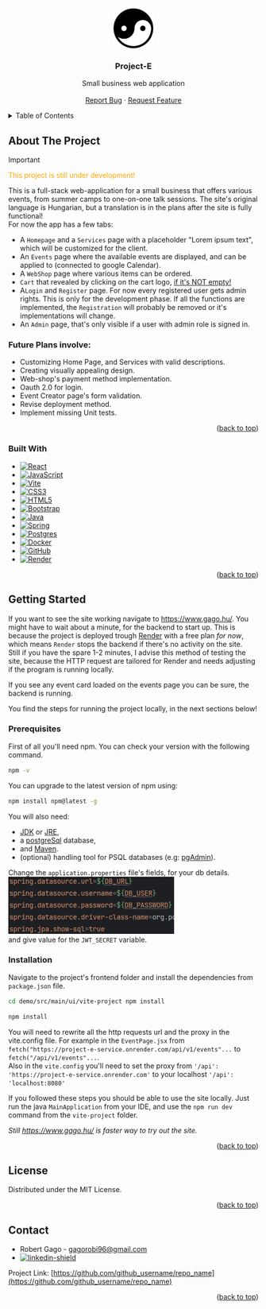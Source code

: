 <a name="readme-top"></a>




<!-- PROJECT SHIELDS -->
<!--
*** I'm using markdown "reference style" links for readability.
*** Reference links are enclosed in brackets [ ] instead of parentheses ( ).
*** See the bottom of this document for the declaration of the reference variables
*** for contributors-url, forks-url, etc. This is an optional, concise syntax you may use.
*** https://www.markdownguide.org/basic-syntax/#reference-style-links
-->

<!-- PROJECT LOGO -->
<br />
<div align="center">
  <a href="https://github.com/github_username/repo_name">
    <img src="./demo/src/main/ui/vite-project/src/assets/yin-yang.svg" alt="Logo" width="80" height="80">
  </a>

<h3 align="center">Project-E</h3>

  <p align="center">
    Small business web application
    <br />
    <br />
    <a href="https://github.com/GagoRobi/Project-E/issues">Report Bug</a>
    ·
    <a href="https://github.com/GagoRobi/Project-E/issues">Request Feature</a>
  </p>
</div>



<!-- TABLE OF CONTENTS -->
<details>
  <summary>Table of Contents</summary>
  <ol>
    <li>
      <a href="#about-the-project">About The Project</a>
      <ul>
        <li><a href="#built-with">Built With</a></li>
      </ul>
    </li>
    <li>
      <a href="#getting-started">Getting Started</a>
      <ul>
        <li><a href="#prerequisites">Prerequisites</a></li>
        <li><a href="#installation">Installation</a></li>
      </ul>
    </li>
    <li><a href="#usage">Usage</a></li>
    <li><a href="#license">License</a></li>
    <li><a href="#contact">Contact</a></li>
</ol>
</details>



<!-- ABOUT THE PROJECT -->
## About The Project

> [!IMPORTANT]  
> <span style="color:orange">This project is still under development! </span><br/> 

This is a full-stack web-application for a small business that offers various events, from summer camps to one-on-one talk sessions.
The site's original language is Hungarian, but a translation is in the plans after the site is fully functional! <br/>
For now the app has a few tabs:
* A `Homepage` and a `Services` page with a placeholder "Lorem ipsum text", which will be customized for the client.
* An `Events` page where the available events are displayed, and can be applied to (connected to google Calendar).
* A `WebShop` page where various items can be ordered.
* `Cart` that revealed by clicking on the cart logo, <u>if it's NOT empty!</u>
* A`Login` and `Register` page. For now every registered user gets admin rights. This is only for the development phase. If all the functions are implemented, the `Registration` will probably be removed or it's implementations will change.
* An `Admin` page, that's only visible if a user with admin role is signed in.

### Future Plans involve:

* Customizing Home Page, and Services with valid descriptions.
* Creating visually appealing design.
* Web-shop's payment method implementation.
* Oauth 2.0 for login.
* Event Creator page's form validation.
* Revise deployment method.
* Implement missing Unit tests.

<p align="right">(<a href="#readme-top">back to top</a>)</p>

### Built With

* [![React][React.js]][React-url]
* [![JavaScript](https://img.shields.io/badge/javascript-%23323330.svg?style=for-the-badge&logo=javascript&logoColor=%23F7DF1E)](https://www.javascript.com/)
* [![Vite](https://img.shields.io/badge/vite-%23646CFF.svg?style=for-the-badge&logo=vite&logoColor=white)](https://vitejs.dev/)
* [![CSS3](https://img.shields.io/badge/css3-%231572B6.svg?style=for-the-badge&logo=css3&logoColor=white)](https://en.wikipedia.org/wiki/CSS)
* [![HTML5](https://img.shields.io/badge/html5-%23E34F26.svg?style=for-the-badge&logo=html5&logoColor=white)](https://hu.wikipedia.org/wiki/HTML5)
* [![Bootstrap][Bootstrap.com]][Bootstrap-url]
* [	![Java](https://img.shields.io/badge/java-%23ED8B00.svg?style=for-the-badge&logo=openjdk&logoColor=white)](https://www.java.com/en/)
* [![Spring](https://img.shields.io/badge/spring-%236DB33F.svg?style=for-the-badge&logo=spring&logoColor=white)](https://spring.io/projects/spring-boot)
* [![Postgres](https://img.shields.io/badge/postgres-%23316192.svg?style=for-the-badge&logo=postgresql&logoColor=white)](https://www.postgresql.org/)
* [![Docker](https://img.shields.io/badge/docker-%230db7ed.svg?style=for-the-badge&logo=docker&logoColor=white)](https://www.docker.com/)
* [![GitHub](https://img.shields.io/badge/github-%23121011.svg?style=for-the-badge&logo=github&logoColor=white)](https://github.com/GagoRobi)
* [![Render](https://img.shields.io/badge/Render-%46E3B7.svg?style=for-the-badge&logo=render&logoColor=white)](https://render.com/)

<p align="right">(<a href="#readme-top">back to top</a>)</p>



<!-- GETTING STARTED -->
## Getting Started

If you want to see the site working navigate to <a href="https://www.gago.hu/">https://www.gago.hu/</a>. You might have to wait about a minute, for the backend to start up. 
This is because the project is deployed trough <a href="https://render.com/">Render</a> with a free plan <i>for now</i>, which means `Render` stops the backend if there's no activity on the site. <br/>
Still if you have the spare 1-2 minutes, I advise this method of testing the site, because the HTTP request are tailored for Render and needs adjusting if the program is running locally. 

 If you see any event card loaded on the events page you can be sure, the backend is running.

You find the steps for running the project locally, in the next sections below!
### Prerequisites

First of all you'll need npm. You can check your version with the following command.
```sh 
npm -v
```
You can upgrade to the latest version of npm using:
  ```sh
  npm install npm@latest -g
  ```

You will also need:
* <a href="https://www.oracle.com/java/technologies/javase/jdk17-archive-downloads.html">JDK</a>
  or <a href="https://www.oracle.com/java/technologies/java-se-glance.html">JRE</a>,
* a <a href="https://www.postgresql.org/" >postgreSql</a> database,
*  and <a href="https://maven.apache.org/">Maven</a>.
* (optional) handling tool for PSQL databases (e.g: <a href="https://www.pgadmin.org/">pgAdmin</a>).

Change the `application.properties` file's fields, for your db details.</br> ![img.png](img.png)
</br> and give value for the `JWT_SECRET` variable.

### Installation

Navigate to 
the project's frontend folder and install the dependencies from `package.json` file.
```sh
cd demo/src/main/ui/vite-project npm install
```
```sh
npm install
```

You will need to rewrite all the http requests url and the proxy in the vite.config file. 
For example in the `EventPage.jsx` from ```fetch("https://project-e-service.onrender.com/api/v1/events"...``` to ``` fetch("/api/v1/events"...```.
</br>
Also in the `vite.config` you'll need to set the proxy from ```'/api': 'https://project-e-service.onrender.com'```
to your localhost ```'/api': 'localhost:8080'```

If you followed these steps you should be able to use the site locally. Just run the java `MainApplication` from your IDE,
and use the `npm run dev` command from the `vite-project` folder.

<i>Still <a href="https://www.gago.hu/">https://www.gago.hu/</a> is faster way to try out the site.</i>

<p align="right">(<a href="#readme-top">back to top</a>)</p> 



[//]: # (<!-- USAGE EXAMPLES -->)

[//]: # (## Usage)

[//]: # ()
[//]: # (Use this space to show useful examples of how a project can be used. Additional screenshots, code examples and demos work well in this space. You may also link to more resources.)

[//]: # ()
[//]: # (_For more examples, please refer to the [Documentation]&#40;https://example.com&#41;_)

[//]: # ()
[//]: # (<p align="right">&#40;<a href="#readme-top">back to top</a>&#41;</p>)

[//]: # ()

[//]: # ()
[//]: # (<!-- ROADMAP -->)

[//]: # (## Roadmap)

[//]: # ()
[//]: # (- [ ] Feature 1)

[//]: # (- [ ] Feature 2)

[//]: # (- [ ] Feature 3)

[//]: # (    - [ ] Nested Feature)

[//]: # ()
[//]: # (See the [open issues]&#40;https://github.com/github_username/repo_name/issues&#41; for a full list of proposed features &#40;and known issues&#41;.)

[//]: # ()
[//]: # (<p align="right">&#40;<a href="#readme-top">back to top</a>&#41;</p>)

[//]: # ()

[//]: # ()
[//]: # (<!-- CONTRIBUTING -->)

[//]: # (## Contributing)

[//]: # ()
[//]: # (Contributions are what make the open source community such an amazing place to learn, inspire, and create. Any contributions you make are **greatly appreciated**.)

[//]: # ()
[//]: # (If you have a suggestion that would make this better, please fork the repo and create a pull request. You can also simply open an issue with the tag "enhancement".)

[//]: # (Don't forget to give the project a star! Thanks again!)

[//]: # ()
[//]: # (1. Fork the Project)

[//]: # (2. Create your Feature Branch &#40;`git checkout -b feature/AmazingFeature`&#41;)

[//]: # (3. Commit your Changes &#40;`git commit -m 'Add some AmazingFeature'`&#41;)

[//]: # (4. Push to the Branch &#40;`git push origin feature/AmazingFeature`&#41;)

[//]: # (5. Open a Pull Request)

[//]: # (<p align="right">&#40;<a href="#readme-top">back to top</a>&#41;</p>)



<!-- LICENSE -->
## License

Distributed under the MIT License. 

[//]: # (See `LICENSE.txt` for more information.)

<p align="right">(<a href="#readme-top">back to top</a>)</p>



<!-- CONTACT -->
## Contact

* Robert Gago - gagorobi96@gmail.com <br/>
* [![linkedin-shield]][linkedin-url] <br/>

Project Link: [https://github.com/github_username/repo_name](https://github.com/github_username/repo_name)

<p align="right">(<a href="#readme-top">back to top</a>)</p>

<!-- MARKDOWN LINKS & IMAGES -->
<!-- https://www.markdownguide.org/basic-syntax/#reference-style-links -->
[contributors-shield]: https://img.shields.io/github/contributors/github_username/repo_name.svg?style=for-the-badge
[contributors-url]: https://github.com/github_username/repo_name/graphs/contributors
[forks-shield]: https://img.shields.io/github/forks/github_username/repo_name.svg?style=for-the-badge
[forks-url]: https://github.com/github_username/repo_name/network/members
[stars-shield]: https://img.shields.io/github/stars/github_username/repo_name.svg?style=for-the-badge
[stars-url]: https://github.com/github_username/repo_name/stargazers
[issues-shield]: https://img.shields.io/github/issues/github_username/repo_name.svg?style=for-the-badge
[issues-url]: https://github.com/github_username/repo_name/issues
[license-shield]: https://img.shields.io/github/license/github_username/repo_name.svg?style=for-the-badge
[license-url]: https://github.com/github_username/repo_name/blob/master/LICENSE.txt
[linkedin-shield]: https://img.shields.io/badge/-LinkedIn-black.svg?style=for-the-badge&logo=linkedin&colorB=555
[linkedin-url]: https://www.linkedin.com/in/robert-gago-cc/
[product-screenshot]: images/screenshot.png
[Next.js]: https://img.shields.io/badge/next.js-000000?style=for-the-badge&logo=nextdotjs&logoColor=white
[Next-url]: https://nextjs.org/
[React.js]: https://img.shields.io/badge/React-20232A?style=for-the-badge&logo=react&logoColor=61DAFB
[React-url]: https://reactjs.org/
[Vue.js]: https://img.shields.io/badge/Vue.js-35495E?style=for-the-badge&logo=vuedotjs&logoColor=4FC08D
[Vue-url]: https://vuejs.org/
[Angular.io]: https://img.shields.io/badge/Angular-DD0031?style=for-the-badge&logo=angular&logoColor=white
[Angular-url]: https://angular.io/
[Svelte.dev]: https://img.shields.io/badge/Svelte-4A4A55?style=for-the-badge&logo=svelte&logoColor=FF3E00
[Svelte-url]: https://svelte.dev/
[Laravel.com]: https://img.shields.io/badge/Laravel-FF2D20?style=for-the-badge&logo=laravel&logoColor=white
[Laravel-url]: https://laravel.com
[Bootstrap.com]: https://img.shields.io/badge/Bootstrap-563D7C?style=for-the-badge&logo=bootstrap&logoColor=white
[Bootstrap-url]: https://getbootstrap.com
[JQuery.com]: https://img.shields.io/badge/jQuery-0769AD?style=for-the-badge&logo=jquery&logoColor=white
[JQuery-url]: https://jquery.com 
